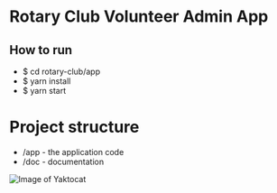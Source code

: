 # Rotary Club Volunteer Admin App


## How to run
- $ cd rotary-club/app
- $ yarn install
- $ yarn start

# Project structure
- /app - the application code
- /doc - documentation


![Image of Yaktocat](https://github.com/trivalleycoders-org/rotary-club/blob/master/doc/rotary-overview.png)
